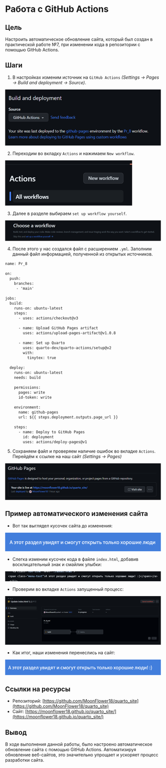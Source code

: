 # Работа с GitHub Actions

## Цель

Настроить автоматическое обновление сайта, который был создан в практической работе №7, при изменении кода в репозитории с помощью GitHub Actions.

## Шаги

1. В настройках изменим источник на `GitHub Actions` *(Settings -> Pages -> Build and deployment -> Source)*.

![image](https://github.com/MoonFlower18/threat_hunting/blob/main/Prak_8/%D0%A1%D0%BA%D1%80%D0%B8%D0%BD%D1%88%D0%BE%D1%82%D1%8B/1.png)

2. Переходим во вкладку `Actions` и нажимаем `New workflow`.

![image](https://github.com/MoonFlower18/threat_hunting/blob/main/Prak_8/%D0%A1%D0%BA%D1%80%D0%B8%D0%BD%D1%88%D0%BE%D1%82%D1%8B/2.png)

3. Далее в разделе выбираем `set up workflow yourself`.

![image](https://github.com/MoonFlower18/threat_hunting/blob/main/Prak_8/%D0%A1%D0%BA%D1%80%D0%B8%D0%BD%D1%88%D0%BE%D1%82%D1%8B/3.png)

4. После этого у нас создался файл с расширением `.yml`. Заполним данный файл информацией, полученной из открытых источников.

```
name: Pr_8

on:
  push:
    branches: 
     - 'main'

jobs:
  build:
    runs-on: ubuntu-latest
    steps:
      - uses: actions/checkout@v3

      - name: Upload GitHub Pages artifact
        uses: actions/upload-pages-artifact@v1.0.8
        
      - name: Set up Quarto
        uses: quarto-dev/quarto-actions/setup@v2
        with:
          tinytex: true
          
  deploy:
    runs-on: ubuntu-latest
    needs: build
    
    permissions:
      pages: write     
      id-token: write 
   
    environment:
      name: github-pages
      url: ${{ steps.deployment.outputs.page_url }}
    
    steps:
      - name: Deploy to GitHub Pages
        id: deployment
        uses: actions/deploy-pages@v1
```

5. Сохраняем файл и проверяем наличие ошибок во вкладке `Actions`. Перейдём к ссылке на наш сайт *(Settings -> Pages)*

![image](https://github.com/MoonFlower18/threat_hunting/blob/main/Prak_8/%D0%A1%D0%BA%D1%80%D0%B8%D0%BD%D1%88%D0%BE%D1%82%D1%8B/4.png)

## Пример автоматического изменения сайта

- Вот так выглядел кусочек сайта до изменения:

![image](https://github.com/MoonFlower18/threat_hunting/blob/main/Prak_8/%D0%A1%D0%BA%D1%80%D0%B8%D0%BD%D1%88%D0%BE%D1%82%D1%8B/5.png)

- Слегка изменим кусочек кода в файле `index.html`, добавив восклицательный знак и смайлик улыбки:

![image](https://github.com/MoonFlower18/threat_hunting/blob/main/Prak_8/%D0%A1%D0%BA%D1%80%D0%B8%D0%BD%D1%88%D0%BE%D1%82%D1%8B/6.png)

- Проверим во вкладке `Actions` запущенный процесс:

![image](https://github.com/MoonFlower18/threat_hunting/blob/main/Prak_8/%D0%A1%D0%BA%D1%80%D0%B8%D0%BD%D1%88%D0%BE%D1%82%D1%8B/7.png)

- Как итог, наши изменения перенеслись на сайт:

![image](https://github.com/MoonFlower18/threat_hunting/blob/main/Prak_8/%D0%A1%D0%BA%D1%80%D0%B8%D0%BD%D1%88%D0%BE%D1%82%D1%8B/8.png)

## Ссылки на ресурсы

- Репозиторий: [https://github.com/MoonFlower18/quarto_site](https://github.com/MoonFlower18/quarto_site)
- Сайт: [https://moonflower18.github.io/quarto_site/](https://moonflower18.github.io/quarto_site/)

## Вывод
В ходе выполнения данной работы, было настроено автоматическое обновление сайта с помощью GitHub Actions. Автоматизируя обновление веб-сайтов, это значительно упрощает и ускоряет процесс разработки сайта. 

